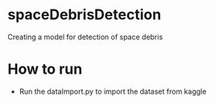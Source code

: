 # spaceDebrisDetection

Creating a model for detection of space debris

# How to run

- Run the dataImport.py to import the dataset from kaggle
